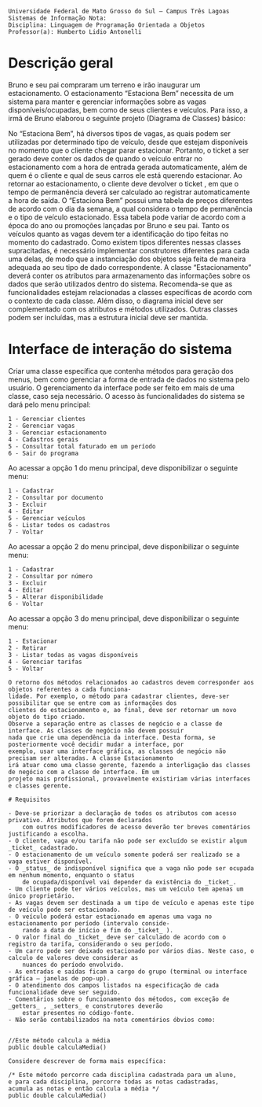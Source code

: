 ```
Universidade Federal de Mato Grosso do Sul – Campus Três Lagoas
Sistemas de Informação Nota:
Disciplina: Linguagem de Programação Orientada a Objetos
Professor(a): Humberto Lidio Antonelli
```

# Descrição geral


Bruno e seu pai compraram um terreno e irão inaugurar um estacionamento. O estacionamento “Estaciona Bem”
necessita de um sistema para manter e gerenciar informações sobre as vagas disponíveis/ocupadas, bem como de
seus clientes e veículos. Para isso, a irmã de Bruno elaborou o seguinte projeto (Diagrama de Classes) básico:


No “Estaciona Bem”, há diversos tipos de vagas, as quais podem ser utilizadas por determinado tipo de veículo,
desde que estejam disponíveis no momento que o cliente chegar parar estacionar. Portanto, o ticket a ser gerado
deve conter os dados de quando o veículo entrar no estacionamento com a hora de entrada gerada automaticamente,
além de quem é o cliente e qual de seus carros ele está querendo estacionar.
Ao retornar ao estacionamento, o cliente deve devolver o ticket , em que o tempo de permanência deverá ser
calculado ao registrar automaticamente a hora de saída. O “Estaciona Bem” possui uma tabela de preços diferentes
de acordo com o dia da semana, a qual considera o tempo de permanência e o tipo de veículo estacionado. Essa
tabela pode variar de acordo com a época do ano ou promoções lançadas por Bruno e seu pai.
Tanto os veículos quanto as vagas devem ter a identificação do tipo feitas no momento do cadastrado. Como
existem tipos diferentes nessas classes supracitadas, é necessário implementar construtores diferentes para cada uma
delas, de modo que a instanciação dos objetos seja feita de maneira adequada ao seu tipo de dado correspondente.
A classe “Estacionamento” deverá conter os atributos para armazenamento das informações sobre os dados que
serão utilizados dentro do sistema. Recomenda-se que as funcionalidades estejam relacionadas a classes específicas
de acordo com o contexto de cada classe. Além disso, o diagrama inicial deve ser complementado com os atributos
e métodos utilizados. Outras classes podem ser incluídas, mas a estrutura inicial deve ser mantida.


# Interface de interação do sistema


Criar uma classe específica que contenha métodos para geração dos menus, bem como gerenciar a forma de entrada
de dados no sistema pelo usuário. O gerenciamento da interface pode ser feito em mais de uma classe, caso seja
necessário.
O acesso às funcionalidades do sistema se dará pelo menu principal:

```
1 - Gerenciar clientes
2 - Gerenciar vagas
3 - Gerenciar estacionamento
4 - Cadastros gerais
5 - Consultar total faturado em um período
6 - Sair do programa

```
Ao acessar a opção 1 do menu principal, deve disponibilizar o seguinte menu:
```
1 - Cadastrar
2 - Consultar por documento
3 - Excluir
4 - Editar
5 - Gerenciar veículos
6 - Listar todos os cadastros
7 - Voltar

```
Ao acessar a opção 2 do menu principal, deve disponibilizar o seguinte menu:
```
1 - Cadastrar
2 - Consultar por número
3 - Excluir
4 - Editar
5 - Alterar disponibilidade
6 - Voltar

```
Ao acessar a opção 3 do menu principal, deve disponibilizar o seguinte menu:
```
1 - Estacionar
2 - Retirar
3 - Listar todas as vagas disponíveis
4 - Gerenciar tarifas
5 - Voltar

O retorno dos métodos relacionados ao cadastros devem corresponder aos objetos referentes a cada funciona-
lidade. Por exemplo, o método para cadastrar clientes, deve-ser possibilitar que se entre com as informações dos
clientes do estacionamento e, ao final, deve ser retornar um novo objeto do tipo criado.
Observe a separação entre as classes de negócio e a classe de interface. As classes de negócio não devem possuir
nada que crie uma dependência da interface. Desta forma, se posteriormente você decidir mudar a interface, por
exemplo, usar uma interface gráfica, as classes de negócio não precisam ser alteradas. A classe Estacionamento
irá atuar como uma classe gerente, fazendo a interligação das classes de negócio com a classe de interface. Em um
projeto mais profissional, provavelmente existiriam várias interfaces e classes gerente.

# Requisitos

- Deve-se priorizar a declaração de todos os atributos com acesso privativo. Atributos que forem declarados
    com outros modificadores de acesso deverão ter breves comentários justificando a escolha.
- O cliente, vaga e/ou tarifa não pode ser excluído se existir algum _ticket_ cadastrado.
- O estacionamento de um veículo somente poderá ser realizado se a vaga estiver disponível.
- O _status_ de indisponível significa que a vaga não pode ser ocupada em nenhum momento, enquanto o status
    de ocupada/disponível vai depender da existência do _ticket_.
- Um cliente pode ter vários veículos, mas um veículo tem apenas um único proprietário.
- As vagas devem ser destinada a um tipo de veículo e apenas este tipo de veículo pode ser estacionado.
- O veículo poderá estar estacionado em apenas uma vaga no estacionamento por período (intervalo conside-
    rando a data de início e fim do _ticket_ ).
- O valor final do _ticket_ deve ser calculado de acordo com o registro da tarifa, considerando o seu período.
- Um carro pode ser deixado estacionado por vários dias. Neste caso, o calculo de valores deve considerar as
    nuances do período envolvido.
- As entradas e saídas ficam a cargo do grupo (terminal ou interface gráfica – janelas de pop-up).
- O atendimento dos campos listados na especificação de cada funcionalidade deve ser seguido.
- Comentários sobre o funcionamento dos métodos, com exceção de _getters_ , _setters_ e construtores deverão
    estar presentes no código-fonte.
- Não serão contabilizados na nota comentários óbvios como:


//Este método calcula a média
public double calculaMedia()
```
```
Considere descrever de forma mais específica:
```
```
/* Este método percorre cada disciplina cadastrada para um aluno,
e para cada disciplina, percorre todas as notas cadastradas,
acumula as notas e então calcula a média */
public double calculaMedia()
```


